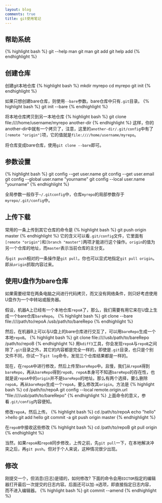 ```yaml
---
layout: blog
comments: true
title: git使用笔记
---
```


## 帮助系统
{% highlight bash %}
git --help
man git
man git add
git help add
{% endhighlight %}

## 创建仓库
创建git本地仓库
{% highlight bash %}
mkdir myrepo
cd myrepo
git init
{% endhighlight %}

如果只想创建bare仓库，则使用`--bare`参数。bare仓库中只有`.git`目录。
{% highlight bash %}
git init --bare
{% endhighlight %}

将本地仓库拷贝到另一本地仓库
{% highlight bash %}
git clone file:////home/username/myrepo another-dir
{% endhighlight %}
这样，你的another-dir中就有一个拷贝了，注意，这里的`another-dir/.git/config`中有了`[remote "origin"]`项，它的值就是`file:////home/username/myrepo`。

将仓库变成bare仓库，使用`git clone --bare`即可。


## 参数设置
{% highlight bash %}
git config --get user.name
git config --get user.email
git config --global user.name "yourname"
git config --local user.name "yourname"
{% endhighlight %}

全局参数一般存于`~/.gitconfig`中，仓库`myrepo`的局部参数存于`myrepo/.git/config`中。


## 上传下载

常用的一条上传到其它仓库的命令是
{% highlight bash %}
git push origin master
{% endhighlight %}
它的含义可以看`.git/config`文件，它里面有`[remote "origin"]`和`[branch "master"]`两项才能进行这个操作。`origin`的值为另一个仓库的地址，而`master`表示当前仓库的主分支。

与`git push`相对的一条操作是`git pull`，你也可以显式地指定`git pull origin`。即从`origin`抓取内容过来。


## 使用U盘作为bare仓库
如果需要经常在两条电脑之间进行代码拷贝，而又没有网络条件，则只好考虑使用U盘作为一个中转站或服务器。

假设，机器A上已经有一个本地仓库`repoA`了，那么，我们需要有用它来在U盘上生成一个bare仓库`bareRepo`。
{% highlight bash %}
git clone --bare file:////path/to/repoA /usb/path/to/bareRepo
{% endhighlight %}

然后，在机器B上可以与U盘上的bare仓库进行交互了，可以用`bareRepo`生成一个本地`repoB`。
{% highlight bash %}
git clone file:////usb/path/to/bareRepo /path/to/repoB
{% endhighlight %}
用`kdiff3`工具，你会发现`repoA`与`repoB`之间除了`.git`目录之外，其它的内容都是完全一样的，即使是`.git`目录，也只是个别文件不同，你试一下`git log`命令，发现三个仓库结果都是一样的。

现在，在`repoA`中进行修改，然后上传至`bareRepo`中。且慢，我们从`repoA`得到`bareRepo`，再从`bareRepo`得到`repoB`，`repoA`本身可不知道`bareRepo`的存在性，也就是说`repoA`中的`origin`并不是`bareRepo`的地址。那么有两个选择，要么删除`repoA`，再从`bareRepo`生成一个`repoA`，要么修改其`origin`。方法是
{% highlight bash %}
cd /path/to/repoA
git config --local remote.origin.url "file:////usb/path/to/bareRepo"
{% endhighlight %}
上面命令的意义，参看`.git/config`内容便知。

修改`repoA`，然后上传。
{% highlight bash %}
cd /path/to/repoA
echo "hello" >hello
git add hello
git commit -a
git push origin master
{% endhighlight %}

在`repoB`中接收这些修改
{% highlight bash %}
cd /path/to/repoB
git pull origin
{% endhighlight %}

当然，如果`repoA`和`repoB`同步修改，上传之前，先`git pull`一下，在本地解决冲突之后，再`git push`。但对于个人来说，这种情况很少出现。


## 修改
刚提交一个，但消息(日志)是错的，如何修改? 下面的命令会用`EDITOR`指定的编辑器打开最后一次提交的日志内容。后面还可以加`-m`选项，即直接指定日志内容，而不进入编辑器。
{% highlight bash %}
git commit --amend
{% endhighlight %}

